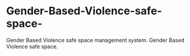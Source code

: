 # Gender-Based-Violence-safe-space-
Gender Based Violence safe space management system.
Gender Based Violence safe space.

